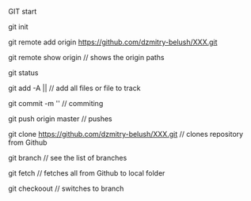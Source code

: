 GIT start

git init

git remote add origin https://github.com/dzmitry-belush/XXX.git 

git remote show origin	// shows the origin paths

git status

git add -A  || <file>	// add all files or file to track

git commit -m '<message>'	// commiting

git push origin master 	// pushes 

git clone https://github.com/dzmitry-belush/XXX.git	// clones repository from Github

git branch		// see the list of branches

git fetch		// fetches all from Github to local folder

git checkoout <branch>	// switches to branch

